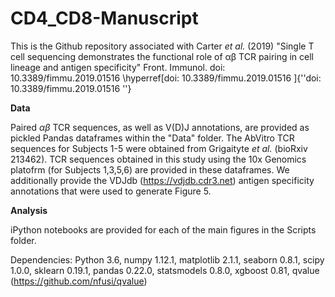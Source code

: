 # CD4_CD8-Manuscript

This is the Github repository associated with Carter *et al.* (2019) "Single T cell sequencing demonstrates the functional role of αβ TCR pairing in cell lineage and antigen specificity" Front. Immunol. doi: 10.3389/fimmu.2019.01516 
\hyperref[doi: 10.3389/fimmu.2019.01516 ]{''doi: 10.3389/fimmu.2019.01516 ''}

**Data** 

Paired $\alpha\beta$ TCR sequences, as well as V(D)J annotations, are provided as pickled Pandas dataframes within the "Data" folder. The AbVitro TCR sequences for Subjects 1-5 were obtained from Grigaityte *et al.* (bioRxiv 213462). TCR sequences obtained in this study using the 10x Genomics platofrm (for Subjects 1,3,5,6) are provided in these dataframes. We additionally provide the VDJdb (https://vdjdb.cdr3.net) antigen specificity annotations that were used to generate Figure 5. 

**Analysis**

iPython notebooks are provided for each of the main figures in the Scripts folder. 

Dependencies: Python 3.6, numpy 1.12.1, matplotlib 2.1.1, seaborn 0.8.1, scipy 1.0.0, sklearn 0.19.1, pandas 0.22.0, statsmodels 0.8.0, xgboost 0.81, qvalue (https://github.com/nfusi/qvalue)
